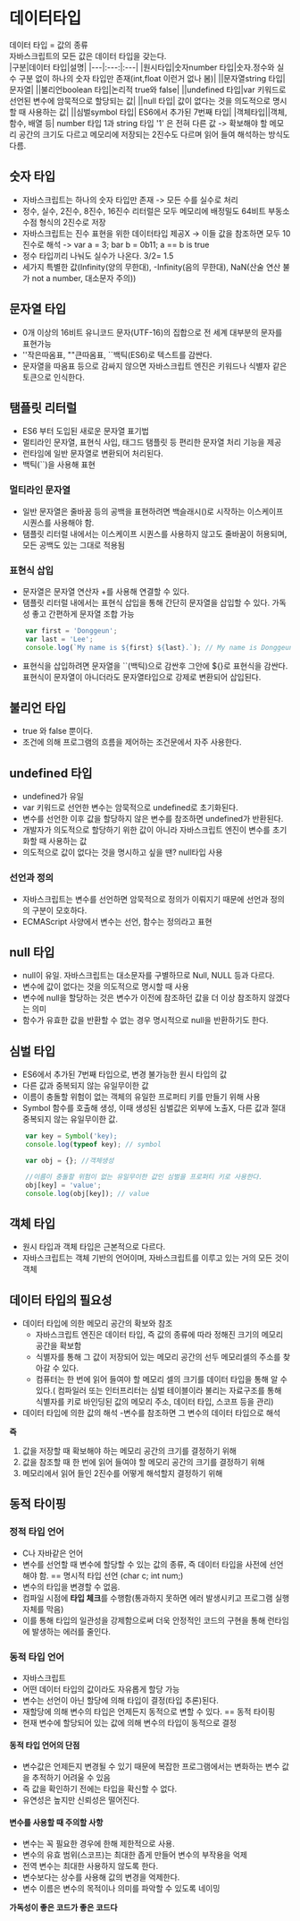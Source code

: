 # 데이터타입
데이터 타입 = 값의 종류  
자바스크립트의 모든 값은 데이터 타입을 갖는다.  
|구분|데이터 타입|설명|
|---|:---:|:---|
|원시타입|숫자number 타입|숫자.정수와 실수 구분 없이 하나의 숫자 타입만 존재(int,float 이런거 없나 봄)|
||문자열string 타입|문자열|
||불리언boolean 타입|논리적 true와 false|
||undefined 타입|var 키워드로 선언된 변수에 암묵적으로 할당되는 값|
||null 타입| 값이 없다는 것을 의도적으로 명시할 때 사용하는 값|
||심벌symbol 타입| ES6에서 추가된 7번째 타입|
|객체타입||객체, 함수, 배열 등|
number 타입 1과 string 타입 '1' 은 전혀 다른 값 -> 확보해야 할 메모리 공간의 크기도 다르고 메모리에 저장되는 2진수도 다르며 읽어 들여 해석하는 방식도 다름.  

## 숫자 타입
- 자바스크립트는 하나의 숫자 타입만 존재 -> 모든 수를 실수로 처리
- 정수, 실수, 2진수, 8진수, 16진수 리터럴은 모두 메모리에 배정밀도 64비트 부동소수점 형식의 2진수로 저장
- 자바스크립트는 진수 표현을 위한 데이터타입 제공X -> 이들 값을 참조하면 모두 10진수로 해석 -> var a = 3; bar b = 0b11; a == b is true  
- 정수 타입끼리 나눠도 실수가 나온다. 3/2= 1.5
- 세가지 특별한 값(Infinity(양의 무한대), -Infinity(음의 무한대), NaN(산술 연산 불가 not a number, 대소문자 주의))

## 문자열 타입
- 0개 이상의 16비트 유니코드 문자(UTF-16)의 집합으로 전 세계 대부분의 문자를 표현가능
- ''작은따옴표, ""큰따옴표, ``백틱(ES6)로 텍스트를 감싼다.
- 문자열을 따옴표 등으로 감싸지 않으면 자바스크립트 엔진은 키워드나 식별자 같은 토큰으로 인식한다.

## 탬플릿 리터럴
- ES6 부터 도입된 새로운 문자열 표기법
- 멀티라인 문자열, 표현식 사입, 태그드 탬플릿 등 편리한 문자열 처리 기능을 제공
- 런타임에 일반 문자열로 변환되어 처리된다.
- 백틱(``)을 사용해 표현

### 멀티라인 문자열
- 일반 문자열은 줄바꿈 등의 공백을 표현하려면 백슬래시(\)로 시작하는 이스케이프 시퀀스를 사용해야 함.
- 탬플릿 리터럴 내에서는 이스케이프 시퀀스를 사용하지 않고도 줄바꿈이 허용되며, 모든 공백도 있는 그대로 적용됨

### 표현식 삽입
- 문자열은 문자열 연산자 +를 사용해 연결할 수 있다. 
- 탬플릿 리터럴 내에서는 표현식 삽입을 통해 간단히 문자열을 삽입할 수 있다. 가독성 좋고 간편하게 문자열 조합 가능

```javascript
    var first = 'Donggeun';
    var last = 'Lee';
    console.log(`My name is ${first} ${last}.`); // My name is Donggeun Lee.
```

- 표현식을 삽입하려면 문자열을 ``(백틱)으로 감싼후 그안에 ${}로 표현식을 감싼다. 표현식이 문자열이 아니더라도 문자열타입으로 강제로 변환되어 삽입된다.

## 불리언 타입
- true 와 false 뿐이다.
- 조건에 의해 프로그램의 흐름을 제어하는 조건문에서 자주 사용한다.

## undefined 타입
- undefined가 유일
- var 키워드로 선언한 변수는 암묵적으로 undefined로 초기화된다.
- 변수를 선언한 이후 값을 할당하지 않은 변수를 참조하면 undefined가 반환된다.
- 개발자가 의도적으로 할당하기 위한 값이 아니라 자바스크립트 엔진이 변수를 초기화할 때 사용하는 값
- 의도적으로 값이 없다는 것을 명시하고 싶을 땐? null타입 사용

### 선언과 정의
- 자바스크립트는 변수를 선언하면 암묵적으로 정의가 이뤄지기 때문에 선언과 정의의 구분이 모호하다.
- ECMAScript 사양에서 변수는 선언, 함수는 정의라고 표현

## null 타입
- null이 유일. 자바스크립트는 대소문자를 구별하므로 Null, NULL 등과 다르다.
- 변수에 값이 없다는 것을 의도적으로 명시할 때 사용
- 변수에 null을 할당하는 것은 변수가 이전에 참조하던 값을 더 이상 참조하지 않겠다는 의미
- 함수가 유효한 값을 반환할 수 없는 경우 명시적으로 null을 반환하기도 한다.

## 심벌 타입
- ES6에서 추가된 7번째 타입으로, 변경 불가능한 원시 타입의 값
- 다른 값과 중복되지 않는 유일무이한 값
- 이름이 충돌할 위험이 없는 객체의 유일한 프로퍼티 키를 만들기 위해 사용
- Symbol 함수를 호출해 생성, 이때 생성된 심벌값은 외부에 노출X, 다른 값과 절대 중복되지 않는 유일무이한 값.

```javascript
    var key = Symbol('key);
    console.log(typeof key); // symbol

    var obj = {}; //객체생성

    //이름이 충돌할 위험이 없는 유일무이한 값인 심벌을 프로퍼티 키로 사용한다.
    obj[key] = 'value';
    console.log(obj[key]); // value
```

## 객체 타입
- 원시 타입과 객체 타입은 근본적으로 다르다.
- 자바스크립트는 객체 기반의 언어이며, 자바스크립트를 이루고 있는 거의 모든 것이 객체

## 데이터 타입의 필요성

- 데이터 타입에 의한 메모리 공간의 확보와 참조
    - 자바스크립트 엔진은 데이터 타입, 즉 값의 종류에 따라 정해진 크기의 메모리 공간을 확보함
    - 식별자를 통해 그 값이 저장되어 있는 메모리 공간의 선두 메모리셀의 주소를 찾아갈 수 있다.
    - 컴퓨터는 한 번에 읽어 들여야 할 메모리 셀의 크기를 데이터 타입을 통해 알 수 있다.( 컴파일러 또는 인터프리터는 심벌 테이블이라 불리는 자료구조를 통해 식별자를 키로 바인딩된 값의 메모리 주소, 데이터 타입, 스코프 등을 관리)
- 데이터 타입에 의한 값의 해석
    -변수를 참조하면 그 변수의 데이터 타입으로 해석

**즉**
1. 값을 저장할 때 확보해야 하는 메모리 공간의 크기를 결정하기 위해
1. 값을 참조할 때 한 번에 읽어 들여야 할 메모리 공간의 크기를 결정하기 위해
1. 메모리에서 읽어 들인 2진수를 어떻게 해석할지 결정하기 위해

## 동적 타이핑

### 정적 타입 언어
- C나 자바같은 언어
- 변수를 선언할 때 변수에 할당할 수 있는 값의 종류, 즉 데이터 타입을 사전에 선언해야 함. == 명시적 타입 선언 (char c; int num;)
- 변수의 타입을 변경할 수 없음.
- 컴파일 시점에 **타입 체크**를 수행함(통과하지 못하면 에러 발생시키고 프로그램 실행자체를 막음)
- 이를 통해 타입의 일관성을 강제함으로써 더욱 안정적인 코드의 구현을 통해 런타임에 발생하는 에러를 줄인다.

### 동적 타입 언어
- 자바스크립트
- 어떤 데이터 타입의 값이라도 자유롭게 할당 가능
- 변수는 선언이 아닌 할당에 의해 타입이 결정(타입 추론)된다. 
- 재할당에 의해 변수의 타입은 언제든지 동적으로 변할 수 있다. == 동적 타이핑
- 현재 변수에 할당되어 있는 값에 의해 변수의 타입이 동적으로 결정

#### 동적 타입 언어의 단점
- 변수값은 언제든지 변경될 수 있기 때문에 복잡한 프로그램에서는 변화하는 변수 값을 추적하기 어려울 수 있음
- 즉 값을 확인하기 전에는 타입을 확신할 수 없다.
- 유연성은 높지만 신뢰성은 떨어진다.
#### 변수를 사용할 때 주의할 사항
- 변수는 꼭 필요한 경우에 한해 제한적으로 사용.
- 변수의 유효 범위(스코프)는 최대한 좁게 만들어 변수의 부작용을 억제
- 전역 변수는 최대한 사용하지 않도록 한다.
- 변수보다는 상수를 사용해 값의 변경을 억제한다.
- 변수 이름은 변수의 목적이나 의미를 파악할 수 있도록 네이밍

**가독성이 좋은 코드가 좋은 코드다**
